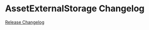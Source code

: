 # AssetExternalStorage Changelog

[Release Changelog](https://github.com/spryker/asset-external-storage/releases)
